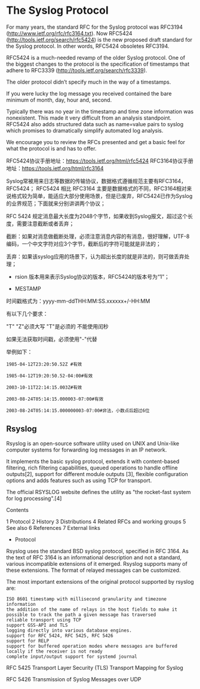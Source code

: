 

# The Syslog Protocol

For many years, the standard RFC for the Syslog protocol was RFC3194 (http://www.ietf.org/rfc/rfc3164.txt). Now RFC5424 (http://tools.ietf.org/search/rfc5424) is the new proposed draft standard for the Syslog protocol. In other words, RFC5424 obsoletes RFC3194.

RFC5424 is a much-needed revamp of the older Syslog protocol. One of the biggest changes to the protocol is the specification of timestamps that adhere to RFC3339 (http://tools.ietf.org/search/rfc3339). 

The older protocol didn’t specify much in the way of a timestamps. 

If you were lucky the log message you received contained the bare minimum of month, day, hour and, second.

Typically there was no year in the timestamp and time zone information was nonexistent. This made it very difficult from an analysis standpoint. RFC5424 also adds structured data such as name=value pairs to syslog which promises to dramatically simplify automated log analysis.

We encourage you to review the RFCs presented and get a basic feel for what the protocol is and has to offer.

RFC5424协议手册地址：https://tools.ietf.org/html/rfc5424
RFC3164协议手册地址：https://tools.ietf.org/html/rfc3164

Syslog常被用来日志等数据的传输协议，数据格式遵循规范主要有RFC3164，RFC5424；
RFC5424 相比 RFC3164 主要是数据格式的不同，RFC3164相对来说格式较为简单，能适应大部分使用场景，但是已废弃，RFC5424已作为Syslog的业界规范；下面就来分别讲讲两个协议；

RFC 5424 规定消息最大长度为2048个字节，如果收到Syslog报文，超过这个长度，需要注意截断或者丢弃；

截断：如果对消息做截断处理，必须注意消息内容的有消息，很好理解，UTF-8编码，一个中文字符对应3个字节，截断后的字符可能就是非法的；

丢弃：如果该syslog应用的场景下，认为超出长度的就是非法的，则可做丢弃处理；


- rsion
版本用来表示Syslog协议的版本，RFC5424的版本号为“1”；

- MESTAMP

时间戳格式为：yyyy-mm-ddTHH:MM:SS.xxxxxx+/-HH:MM

有以下几个要求：

"T" "Z"必须大写
"T"是必须的
不能使用闰秒

如果无法获取时间戳，必须使用"-"代替

举例如下：

```
1985-04-12T23:20:50.52Z #有效

1985-04-12T19:20:50.52-04:00#有效

2003-10-11T22:14:15.003Z#有效

2003-08-24T05:14:15.000003-07:00#有效

2003-08-24T05:14:15.000000003-07:00#非法，小数点后超过6位

```


## Rsyslog

Rsyslog is an open-source software utility used on UNIX and Unix-like computer systems for forwarding log messages in an IP network. 

It implements the basic syslog protocol, extends it with content-based filtering, rich filtering capabilities, 
queued operations to handle offline outputs[2], support for different module outputs [3], flexible configuration 
options and adds features such as using TCP for transport.

The official RSYSLOG website defines the utility as "the rocket-fast system for log processing".[4]


Contents

1	Protocol
2	History
3	Distributions
4	Related RFCs and working groups
5	See also
6	References
7	External links

-  Protocol

Rsyslog uses the standard BSD syslog protocol, specified in RFC 3164. As the text of RFC 3164 is an informational description and not a standard, various incompatible extensions of it emerged. Rsyslog supports many of these extensions. The format of relayed messages can be customized.

The most important extensions of the original protocol supported by rsyslog are:

```
ISO 8601 timestamp with millisecond granularity and timezone information
the addition of the name of relays in the host fields to make it possible to track the path a given message has traversed
reliable transport using TCP
support GSS-API and TLS
logging directly into various database engines.
support for RFC 5424, RFC 5425, RFC 5426
support for RELP
support for buffered operation modes where messages are buffered locally if the receiver is not ready
complete input/output support for systemd journal
```

RFC 5425     Transport Layer Security (TLS) Transport Mapping for Syslog

RFC 5426     Transmission of Syslog Messages over UDP


